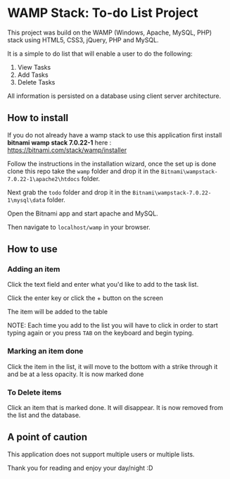 # WAMP Stack: To-do List Project
This project was build on the WAMP (Windows, Apache, MySQL, PHP) stack using HTML5, CSS3, jQuery, PHP and MySQL.

It is a simple to do list that will enable a user to do the following:

1. View Tasks
2. Add Tasks
3. Delete Tasks

All information is persisted on a database using client server architecture.

## How to install
If you do not already have a wamp stack to use this application first install **bitnami wamp stack 7.0.22-1** here :  https://bitnami.com/stack/wamp/installer

Follow the instructions in the installation wizard, once the set up is done clone this repo take the `wamp` folder and drop it in the `Bitnami\wampstack-7.0.22-1\apache2\htdocs` folder.

Next grab the `todo` folder and drop it in the `Bitnami\wampstack-7.0.22-1\mysql\data` folder.

Open the Bitnami app and start apache and MySQL.

Then navigate to `localhost/wamp` in your browser.


## How to use

### Adding an item
Click the text field and enter what you'd like to add to the task list.

Click the enter key or click the + button on the screen

The item will be added to the table

NOTE: Each time you add to the list you will have to click in order to start typing again or you press `TAB` on the keyboard and begin typing.

### Marking an item done
Click the item in the list, it will move to the bottom with a strike through it and be at a less opacity. It is now marked done

### To Delete items
Click an item that is marked done. It will disappear. It is now removed from the list and the database.

## A point of caution
This application does not support multiple users or multiple lists.

Thank you for reading and enjoy your day/night :D
